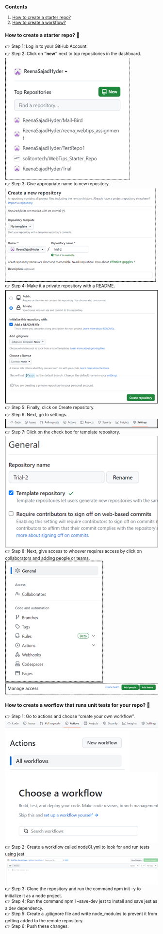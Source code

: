 ### Contents
1. [How to create a starter repo?](https://github.com/solitontech/WebTips_Starter_Repo/blob/main/documentation/documentation.md#how-to-create-a-starter-repo-) 
2. [How to create a workflow?](https://github.com/solitontech/WebTips_Starter_Repo/blob/main/documentation/documentation.md#how-to-create-a-worflow-that-runs-unit-tests-for-your-repo-)
### How to create a starter repo? 🏁 
👉 Step 1: Log in to your GitHub Account. \
👉 Step 2: Click on **“new”** next to top repositories in the dashboard. \
![create a new repo](https://github.com/solitontech/WebTips_Starter_Repo/blob/main/documentation/assets/CreateStarterRepo/Step1.PNG) \
👉 Step 3: Give appropriate name to new repository. \
![give name to repo](https://github.com/solitontech/WebTips_Starter_Repo/blob/main/documentation/assets/CreateStarterRepo/Step2.PNG) \
👉 Step 4: Make it a private repository with a README. \
![make repo private](https://github.com/solitontech/WebTips_Starter_Repo/blob/main/documentation/assets/CreateStarterRepo/Step3.PNG) \
👉 Step 5: Finally, click on Create repository. \
👉 Step 6: Next, go to settings. \
![go to settings](https://github.com/solitontech/WebTips_Starter_Repo/blob/main/documentation/assets/CreateStarterRepo/Step4.PNG) \
👉 Step 7:  Click on the check box for template repository. \
![make it a template repo](https://github.com/solitontech/WebTips_Starter_Repo/blob/main/documentation/assets/CreateStarterRepo/Step5.PNG) \
👉 Step 8: Next, give access to whoever requires access by click on collaborators and adding people or teams. \
![add collaborators](https://github.com/solitontech/WebTips_Starter_Repo/blob/main/documentation/assets/CreateStarterRepo/Step6_1.PNG) \
![add collaborators](https://github.com/solitontech/WebTips_Starter_Repo/blob/main/documentation/assets/CreateStarterRepo/Step6_2.PNG) 

 
### How to create a worflow that runs unit tests for your repo? 🏁
👉 Step 1: Go to actions and choose “create your own workflow”. \
![create a workflow](https://github.com/solitontech/WebTips_Starter_Repo/blob/main/documentation/assets/PipelineImages/Step1.PNG) \
![create a workflow](https://github.com/solitontech/WebTips_Starter_Repo/blob/main/documentation/assets/PipelineImages/Step2.PNG) \
![create a workflow](https://github.com/solitontech/WebTips_Starter_Repo/blob/main/documentation/assets/PipelineImages/Step3.PNG) \
👉 Step 2: Create a workflow called nodeCI.yml to look for and run tests using jest. \
![create a workflow](https://github.com/solitontech/WebTips_Starter_Repo/blob/main/documentation/assets/PipelineImages/Step4.PNG) \
👉 Step 3: Clone the repository and run the command npm init –y to initialize it as a node project. \
👉 Step 4: Run the command npm I –save-dev jest to install and save jest as a dev dependency. \
👉 Step 5: Create a .gitignore file and write node_modules to prevent it from getting added to the remote repository. \
👉 Step 6: Push these changes. 
